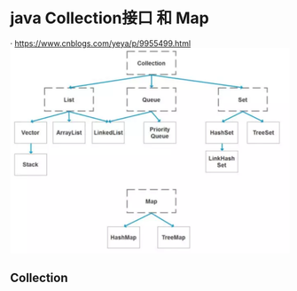 # java Collection接口 和 Map

· https://www.cnblogs.com/yeya/p/9955499.html
![总览图](接口总览图.png)

## Collection
